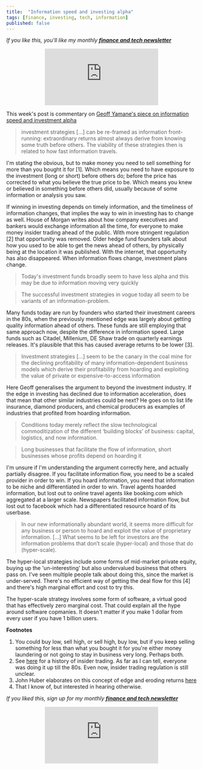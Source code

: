 ```yaml
---
title:  "Information speed and investing alpha"  
tags: [finance, investing, tech, information]
published: false
---
```


*If you like this, you'll like my monthly* ***[finance and tech newsletter](https://avoidboringpeople.substack.com/ "ABP")***

<style>
      .iframe-container {
        overflow: hidden;        
        padding-top: 50%; <!-- Calculated from the aspect ration of the content (in case of 16:9 it is 9/16= 0.5625) -->
        position: relative;
      }
      .iframe-container iframe { 
         border: 0;
         height: 100%; <!-- Finally, width and height are set to 100% so the iframe takes up 100% of the containers space. -->
         left: 0;
         position: absolute;
         top: 0;
         width: 100%;
         display: block;
         margin: 0 auto; <!-- center image -->
      }
      <!-- 4x3 Aspect Ratio -->
      .iframe-container-4x3 {
        padding-top: 75%;
      }
</style> 

<div class="iframe-container-4x3">
  <p align="center"><iframe src="https://avoidboringpeople.substack.com/embed" frameborder="0" scrolling="no"> </iframe></p>
</div>

This week's post is commentary on [Geoff Yamane's piece on information speed and investment alpha](https://geoff-yamane.com/blog/2019/9/3/the-commoditization-of-information "Geoff")

> investment strategies \[...\] can be re-framed as information front-running: extraordinary returns almost always derive from knowing some truth before others. The viability of these strategies then is related to how fast information travels.

I'm stating the obvious, but to make money you need to sell something for more than you bought it for \[1\]. Which means you need to have exposure to the investment (long or short) before others do; before the price has corrected to what you believe the true price to be. Which means you knew or believed in something before others did, usually because of some information or analysis you saw. 

If winning in investing depends on timely information, and the timeliness of information changes, that implies the way to win in investing has to change as well. House of Morgan writes about how company executives and bankers would exchange information all the time, for everyone to make money insider trading ahead of the public. With more stringent regulation \[2\] that opportunity was removed. Older hedge fund founders talk about how you used to be able to get the news ahead of others, by physically being at the location it was published. With the internet, that opportunity has also disappeared. When information flows change, investment plans change.

> Today's investment funds broadly seem to have less alpha and this may be due to information moving very quickly

> The successful investment strategies in vogue today all seem to be variants of an information-problem.

Many funds today are run by founders who started their investment careers in the 80s, when the previously mentioned edge was largely about getting quality information ahead of others. These funds are still employing that same approach now, despite the difference in information speed. Large funds such as Citadel, Millenium, DE Shaw trade on quarterly earnings releases. It's plausible that this has caused average returns to be lower \[3\].

> Investment strategies \[...\] seem to be the canary in the coal mine for the declining profitability of many information-dependent business models which derive their profitability from hoarding and exploiting the value of private or expensive-to-access information

Here Geoff generalises the argument to beyond the investment industry. If the edge in investing has declined due to information acceleration, does that mean that other similar industries could be next? He goes on to list life insurance, diamond producers, and chemical producers as examples of industries that profited from hoarding information.  

> Conditions today merely reflect the slow technological commoditization of the different ‘building blocks’ of business: capital, logistics, and now information.

> Long businesses that facilitate the flow of information, short businesses whose profits depend on hoarding it

I'm unsure if I'm understanding the argument correctly here, and actually partially disagree. If you facilitate information flow, you need to be a scaled provider in order to win. If you hoard information, you need that information to be niche and differentiated in order to win. Travel agents hoarded information, but lost out to online travel agents like booking.com which aggregated at a larger scale. Newspapers facilitated information flow, but lost out to facebook which had a differentiated resource hoard of its userbase.

> In our new informationally abundant world, it seems more difficult for any business or person to hoard and exploit the value of proprietary information. \[...\]  What seems to be left for investors are the information problems that don’t scale (hyper-local) and those that do (hyper-scale).

The hyper-local strategies include some forms of mid-market private equity, buying up the 'un-interesting' but also undervalued business that others pass on. I've seen multiple people talk about doing this, since the market is under-served. There's no efficient way of getting the deal flow for this \[4\] and there's high marginal effort and cost to try this.

The hyper-scale strategy involves some form of software, a virtual good that has effectively zero marginal cost. That could explain all the hype around software copmanies. It doesn't matter if you make 1 dollar from every user if you have 1 billion users. 

**Footnotes**
1. You could buy low, sell high, or sell high, buy low, but if you keep selling something for less than what you bought it for you're either money laundering or not going to stay in business very long. Perhaps both.
2. See [here](https://insidertrading.procon.org/view.resource.php?resourceID=002391 "insidertrading") for a history of insider trading. As far as I can tell, everyone was doing it up till the 80s. Even now, insider trading regulation is still unclear.
3. John Huber elaborates on this concept of edge and eroding returns [here](http://sabercapitalmgt.com/black-edge/ "Huber")
4. That I know of, but interested in hearing otherwise.

*If you liked this, sign up for my monthly* ***[finance and tech newsletter](https://avoidboringpeople.substack.com/ "ABP")***

<div class="iframe-container-4x3">
  <p align="center"><iframe src="https://avoidboringpeople.substack.com/embed" frameborder="0" scrolling="no"> </iframe></p>
</div>

